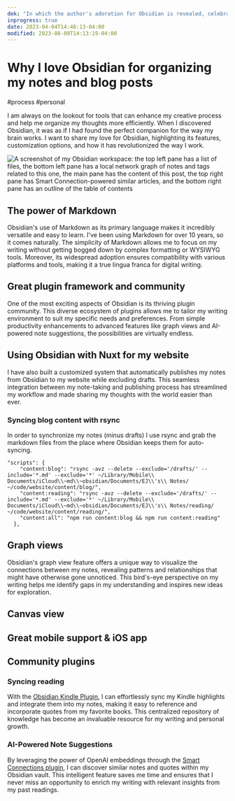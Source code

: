 ```yaml
---
dek: "In which the author's adoration for Obsidian is revealed, celebrating its versatility, customizability, and ingenuity in organizing the written word"
inprogress: true
date: 2023-04-04T14:48:13-04:00
modified: 2023-08-09T14:13:19-04:00
---
```


# Why I love Obsidian for organizing my notes and blog posts

#process #personal 

I am always on the lookout for tools that can enhance my creative process and help me organize my thoughts more efficiently. When I discovered Obsidian, it was as if I had found the perfect companion for the way my brain works. I want to share my love for Obsidian, highlighting its features, customization options, and how it has revolutionized the way I work.

![A screenshot of my Obsidian workspace: the top left pane has a list of files, the bottom left pane has a local network graph of notes and tags related to this one, the main pane has the content of this post, the top right pane has Smart Connection-powered similar articles, and the bottom right pane has an outline of the table of contents](Screenshot%202023-04-04%20at%202.44.48%20PM.png)

## The power of Markdown

Obsidian's use of Markdown as its primary language makes it incredibly versatile and easy to learn. I've been using Markdown for over 10 years, so it comes naturally. The simplicity of Markdown allows me to focus on my writing without getting bogged down by complex formatting or WYSIWYG tools. Moreover, its widespread adoption ensures compatibility with various platforms and tools, making it a true lingua franca for digital writing.

## Great plugin framework and community

One of the most exciting aspects of Obsidian is its thriving plugin community. This diverse ecosystem of plugins allows me to tailor my writing environment to suit my specific needs and preferences. From simple productivity enhancements to advanced features like graph views and AI-powered note suggestions, the possibilities are virtually endless.

## Using Obsidian with Nuxt for my website

I have also built a customized system that automatically publishes my notes from Obsidian to my website while excluding drafts. This seamless integration between my note-taking and publishing process has streamlined my workflow and made sharing my thoughts with the world easier than ever.

### Syncing blog content with rsync

In order to synchronize my notes (minus drafts) I use rsync and grab the markdown files from the place where Obsidian keeps them for auto-syncing.

```js[package.json]
"scripts": {
    "content:blog": "rsync -avz --delete --exclude='/drafts/' --include='*.md' --exclude='*' ~/Library/Mobile\\ Documents/iCloud\\~md\\~obsidian/Documents/EJ\\'s\\ Notes/ ~/code/website/content/blog/",
    "content:reading": "rsync -avz --delete --exclude='/drafts/' --include='*.md' --exclude='*' ~/Library/Mobile\\ Documents/iCloud\\~md\\~obsidian/Documents/EJ\\'s\\ Notes/reading/ ~/code/website/content/reading/",
    "content:all": "npm run content:blog && npm run content:reading"
  },
```

## Graph views

Obsidian's graph view feature offers a unique way to visualize the connections between my notes, revealing patterns and relationships that might have otherwise gone unnoticed. This bird's-eye perspective on my writing helps me identify gaps in my understanding and inspires new ideas for exploration.

## Canvas view

## Great mobile support & iOS app

## Community plugins
### Syncing reading

With the [Obsidian Kindle Plugin](https://github.com/hadynz/obsidian-kindle-plugin), I can effortlessly sync my Kindle highlights and integrate them into my notes, making it easy to reference and incorporate quotes from my favorite books. This centralized repository of knowledge has become an invaluable resource for my writing and personal growth.

### AI-Powered Note Suggestions

By leveraging the power of OpenAI embeddings through the [Smart Connections plugin](https://github.com/brianpetro/obsidian-smart-connections), I can discover similar notes and quotes within my Obsidian vault. This intelligent feature saves me time and ensures that I never miss an opportunity to enrich my writing with relevant insights from my past readings.
